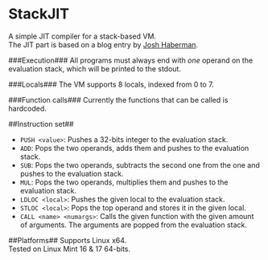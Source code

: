 StackJIT
========

A simple JIT compiler for a stack-based VM.
<br>
The JIT part is based on a blog entry by [Josh Haberman](http://blog.reverberate.org/2012/12/hello-jit-world-joy-of-simple-jits.html).

###Execution###
All programs must always end with _one_ operand on the evaluation stack, which will be printed
to the stdout.

###Locals###
The VM supports 8 locals, indexed from 0 to 7.

###Function calls###
Currently the functions that can be called is hardcoded.

##Instruction set##
* `PUSH <value>`: Pushes a 32-bits integer to the evaluation stack.
* `ADD`: Pops the two operands, adds them and pushes to the evaluation stack.
* `SUB`: Pops the two operands, subtracts the second one from the one and pushes to the evaluation stack.
* `MUL`: Pops the two operands, multiplies them and pushes to the evaluation stack.
* `LDLOC <local>`: Pushes the given local to the evaluation stack.
* `STLOC <local>`: Pops the top operand and stores it in the given local.
* `CALL <name> <numargs>`: Calls the given function with the given amount of arguments. The arguments are popped from the evaluation stack.

##Platforms##
Supports Linux x64.
<br>
Tested on Linux Mint 16 & 17 64-bits.
